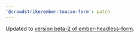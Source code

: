 ```yaml
---
'@crowdstrike/ember-toucan-form': patch
---
```


Updated to [version beta-2 of ember-headless-form](https://github.com/CrowdStrike/ember-headless-form/releases/tag/ember-headless-form%401.0.0-beta.2).
